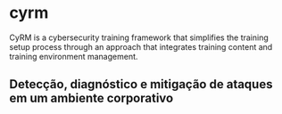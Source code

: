 # cyrm

CyRM is a cybersecurity training framework that simplifies the training setup process through an approach that integrates training content and training environment management.


## Detecção, diagnóstico e mitigação de ataques em um ambiente corporativo
